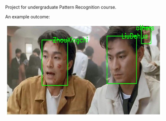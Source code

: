 Project for undergraduate Pattern Recognition course.

An example outcome:

<img src="./image.jpg" width = "600" height = "300"/>